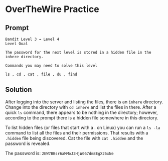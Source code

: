 # OverTheWire Practice

## Prompt

```text
Bandit Level 3 → Level 4
Level Goal

The password for the next level is stored in a hidden file in the inhere directory.

Commands you may need to solve this level

ls , cd , cat , file , du , find
```

## Solution

After logging into the server and listing the files, there is an `inhere` directory. Change into the directory with `cd inhere` and list the files in there. After a quick `ls` command, there appears to be nothing in the directory; however, according to the prompt there is a hidden file somewhere in this directory.

To list hidden files (or files that start with a . on Linux) you can run a `ls -la` command to list all the files and their permissions. That results with a `.hidden` file being discovered. Cat the file with `cat .hidden` and the password is revealed.

The password is: `2EW7BBsr6aMMoJ2HjW067dm8EgX26xNe`

